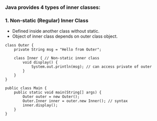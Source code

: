 ### Java provides 4 types of inner classes:
### 1. Non-static (Regular) Inner Class
* Defined inside another class without static.
* Object of inner class depends on outer class object.
``` 
class Outer {
    private String msg = "Hello from Outer";

    class Inner { // Non-static inner class
        void display() {
            System.out.println(msg); // can access private of outer
        }
    }
}

public class Main {
    public static void main(String[] args) {
        Outer outer = new Outer();
        Outer.Inner inner = outer.new Inner(); // syntax
        inner.display();
    }
}
```


